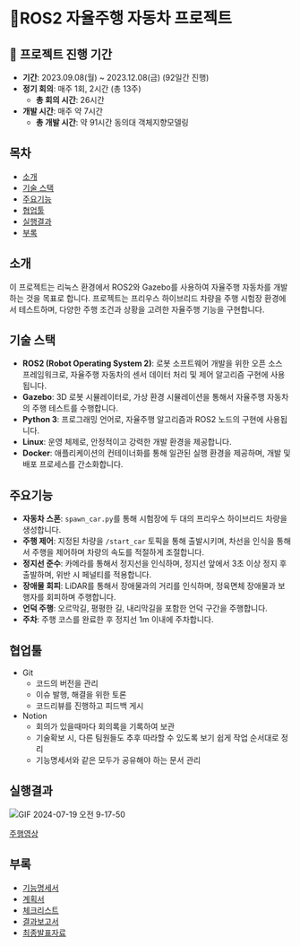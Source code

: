 # 🚗ROS2 자율주행 자동차 프로젝트
## 💜 프로젝트 진행 기간
- **기간**: 2023.09.08(월) ~ 2023.12.08(금) (92일간 진행)  
- **정기 회의**: 매주 1회, 2시간 (총 13주)
  - **총 회의 시간**: 26시간
- **개발 시간**: 매주 약 7시간
  - **총 개발 시간**: 약 91시간
동의대 객체지향모델링

## 목차
- [소개](#소개)
- [기술 스택](#기술-스택)
- [주요기능](#주요기능)
- [협업툴](#협업툴)
- [실행결과](#실행결과)
- [부록](#부록)

## 소개
이 프로젝트는 리눅스 환경에서 ROS2와 Gazebo를 사용하여 자율주행 자동차를 개발하는 것을 목표로 합니다. 
프로젝트는 프리우스 하이브리드 차량을 주행 시험장 환경에서 테스트하며, 다양한 주행 조건과 상황을 고려한 자율주행 기능을 구현합니다.

## 기술 스택
- **ROS2 (Robot Operating System 2)**: 로봇 소프트웨어 개발을 위한 오픈 소스 프레임워크로, 자율주행 자동차의 센서 데이터 처리 및 제어 알고리즘 구현에 사용됩니다.
- **Gazebo**: 3D 로봇 시뮬레이터로, 가상 환경 시뮬레이션을 통해서 자율주행 자동차의 주행 테스트를 수행합니다.
- **Python 3**: 프로그래밍 언어로, 자율주행 알고리즘과 ROS2 노드의 구현에 사용됩니다.
- **Linux**: 운영 체제로, 안정적이고 강력한 개발 환경을 제공합니다.
- **Docker**: 애플리케이션의 컨테이너화를 통해 일관된 실행 환경을 제공하며, 개발 및 배포 프로세스를 간소화합니다.

## 주요기능
- **자동차 스폰**: `spawn_car.py`를 통해 시험장에 두 대의 프리우스 하이브리드 차량을 생성합니다.
- **주행 제어**: 지정된 차량을 `/start_car` 토픽을 통해 출발시키며, 차선을 인식을 통해서 주행을 제어하며 차량의 속도를 적절하게 조절합니다.
- **정지선 준수**: 카메라를 통해서 정지선을 인식하며, 정지선 앞에서 3초 이상 정지 후 출발하며, 위반 시 페널티를 적용합니다.
- **장애물 회피**: LiDAR를 통해서 장애물과의 거리를 인식하며, 정육면체 장애물과 보행자를 회피하며 주행합니다.
- **언덕 주행**: 오르막길, 평평한 길, 내리막길을 포함한 언덕 구간을 주행합니다.
- **주차**: 주행 코스를 완료한 후 정지선 1m 이내에 주차합니다.

## 협업툴
- Git
  - 코드의 버전을 관리
  - 이슈 발행, 해결을 위한 토론
  - 코드리뷰를 진행하고 피드백 게시
- Notion
  - 회의가 있을때마다 회의록을 기록하여 보관
  - 기술확보 시, 다른 팀원들도 추후 따라할 수 있도록 보기 쉽게 작업 순서대로 정리
  - 기능명세서와 같은 모두가 공유해야 하는 문서 관리
  
## 실행결과 
![GIF 2024-07-19 오전 9-17-50](https://github.com/user-attachments/assets/e20b68e4-bf78-4055-8f0a-c344087a7ced)

[주행영상](https://youtu.be/vlUx98TWFys)

## 부록
- [기능명세서](./docs/ROS2_기능요구사항명세서.xlsx)
- [계획서](./docs/ROS2_프로젝트_계획서.hwp)
- [체크리스트](./docs/ROS2_프로젝트_체크리스트.xlsx)
- [결과보고서](./docs/ROS2_프로젝트_결과보고서.hwp)
- [최종발표자료](./docs/ROS2_프로젝트_발표자료.pptx)
